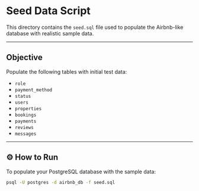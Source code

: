 # Seed Data Script

This directory contains the `seed.sql` file used to populate the Airbnb-like database with realistic sample data.

---

##  Objective

Populate the following tables with initial test data:

- `role`
- `payment_method`
- `status`
- `users`
- `properties`
- `bookings`
- `payments`
- `reviews`
- `messages`

---

## ⚙️ How to Run

To populate your PostgreSQL database with the sample data:

```bash
psql -U postgres -d airbnb_db -f seed.sql

